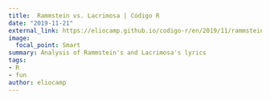 ```yaml
---
title:  Rammstein vs. Lacrimosa | Código R
date: "2019-11-21"
external_link: https://eliocamp.github.io/codigo-r/en/2019/11/rammstein-vs-lacrimosa/
image:
  focal_point: Smart
summary: Analysis of Rammstein's and Lacrimosa's lyrics
tags:
- R
- fun
author: eliocamp
---
```

